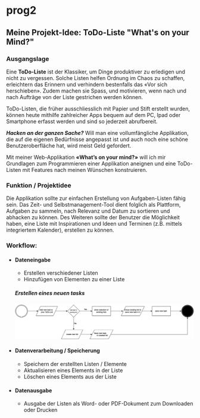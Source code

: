 # prog2

## Meine Projekt-Idee: ToDo-Liste "What's on your Mind?"


### Ausgangslage

Eine **ToDo-Liste** ist der Klassiker, um Dinge produktiver zu erledigen und nicht zu vergessen. Solche Listen helfen Ordnung im Chaos zu schaffen, erleichtern das Erinnern und verhindern bestenfalls das «Vor sich herschieben». Zudem machen sie Spass, und motivieren, wenn nach und nach Aufträge von der Liste gestrichen werden können. 

ToDo-Listen, die früher ausschliesslich mit Papier und Stift erstellt wurden, können heute mithilfe zahlreicher Apps bequem auf dem PC, Ipad oder Smartphone erfasst werden und sind so jederzeit abrufbereit. 

**_Hacken an der ganzen Sache?_**
Will man eine vollumfängliche Applikation, die auf die eigenen Bedürfnisse angepasst ist und auch noch eine schöne Benutzeroberfläche hat, wird meist Geld gefordert. 

Mit meiner Web-Applikation **«What’s on your mind?»** will ich mir Grundlagen zum Programmieren einer Applikation aneignen und eine ToDo-Listen mit Features nach meinen Wünschen konstruieren. 


### Funktion / Projektidee  

Die Applikation sollte zur einfachen Erstellung von Aufgaben-Listen fähig sein. Das Zeit- und Selbstmanagement-Tool dient folglich als Plattform, Aufgaben zu sammeln, nach Relevanz und Datum zu sortieren und abhacken zu können. 
Des Weiteren sollte der Benutzer die Möglichkeit haben, eine Liste mit Inspirationen und Ideen und Terminen (z.B. mittels integriertem Kalender), erstellen zu können. 

### Workflow: 

* #### Dateneingabe
  *	Erstellen verschiedener Listen
  *	Hinzufügen von Elementen zu einer Liste

  ##### Erstellen eines neuen tasks 
  ![](doku/flowchart_todolist.png)



* #### Datenverarbeitung / Speicherung
  *	Speichern der erstellten Listen / Elemente 
  * Aktualisieren eines Elements in der Liste
  *	Löschen eines Elements aus der Liste
  
  
* #### Datenausgabe 
  *	Ausgabe der Listen als Word- oder PDF-Dokument zum Downloaden oder Drucken 



